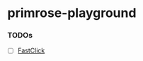 primrose-playground
===================
### TODOs
- [ ] [FastClick](https://labs.ft.com/assets/uploads/2011/08/fastclickdemo.html)
